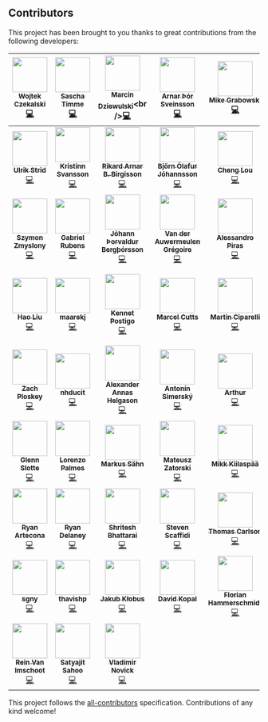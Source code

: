 ## Contributors

This project has been brought to you thanks to great contributions from the following developers:

<!-- ALL-CONTRIBUTORS-LIST:START - Do not remove or modify this section -->
<!-- prettier-ignore -->
| [<img src="https://avatars0.githubusercontent.com/u/1693190?v=4" width="70px;"/><br /><sub><b>Wojtek Czekalski</b></sub>](http://wokalski.com)<br />[💻](https://github.com/reasonml-community/bs-react-native/commits?author=wokalski "Code") | [<img src="https://avatars0.githubusercontent.com/u/4854317?v=4" width="70px;"/><br /><sub><b>Sascha Timme</b></sub>](http://page.math.tu-berlin.de/~timme/)<br />[💻](https://github.com/reasonml-community/bs-react-native/commits?author=saschatimme "Code") | [<img src="https://avatars1.githubusercontent.com/u/1467712?v=4" width="70px;"/><br /><sub><b>Marcin Dziewulski</b></sub>](https://twitter.com/__marcin_)<br />[💻](https://github.com/reasonml-community/bs-react-native/commits?author=mobily "Code") | [<img src="https://avatars2.githubusercontent.com/u/4514159?v=4" width="70px;"/><br /><sub><b>Arnar Þór Sveinsson</b></sub>](https://github.com/arnarthor)<br />[💻](https://github.com/reasonml-community/bs-react-native/commits?author=arnarthor "Code") | [<img src="https://avatars2.githubusercontent.com/u/2464966?v=4" width="70px;"/><br /><sub><b>Mike Grabowski</b></sub>](https://github.com/grabbou)<br />[💻](https://github.com/reasonml-community/bs-react-native/commits?author=grabbou "Code") | [<img src="https://avatars1.githubusercontent.com/u/5686659?v=4" width="70px;"/><br /><sub><b>Gunnar Gylfason</b></sub>](https://github.com/gunnigylfa)<br />[💻](https://github.com/reasonml-community/bs-react-native/commits?author=gunnigylfa "Code") | [<img src="https://avatars3.githubusercontent.com/u/18584155?v=4" width="70px;"/><br /><sub><b>Dawid</b></sub>](http://dawidurbaniak.pl)<br />[💻](https://github.com/reasonml-community/bs-react-native/commits?author=Trancever "Code") |
| :---: | :---: | :---: | :---: | :---: | :---: | :---: |
| [<img src="https://avatars3.githubusercontent.com/u/1607770?v=4" width="70px;"/><br /><sub><b>Ulrik Strid</b></sub>](https://github.com/ulrikstrid)<br />[💻](https://github.com/reasonml-community/bs-react-native/commits?author=ulrikstrid "Code") | [<img src="https://avatars0.githubusercontent.com/u/1177751?v=4" width="70px;"/><br /><sub><b>Kristinn Svansson</b></sub>](https://github.com/kristinns)<br />[💻](https://github.com/reasonml-community/bs-react-native/commits?author=kristinns "Code") | [<img src="https://avatars0.githubusercontent.com/u/7479759?v=4" width="70px;"/><br /><sub><b>Rikard Arnar B. Birgisson</b></sub>](https://github.com/Rikkiabb)<br />[💻](https://github.com/reasonml-community/bs-react-native/commits?author=Rikkiabb "Code") | [<img src="https://avatars3.githubusercontent.com/u/2598477?v=4" width="70px;"/><br /><sub><b>Björn Ólafur Jóhannsson</b></sub>](https://github.com/bjornj12)<br />[💻](https://github.com/reasonml-community/bs-react-native/commits?author=bjornj12 "Code") | [<img src="https://avatars2.githubusercontent.com/u/1909539?v=4" width="70px;"/><br /><sub><b>Cheng Lou</b></sub>](http://twitter.com/_chenglou)<br />[💻](https://github.com/reasonml-community/bs-react-native/commits?author=chenglou "Code") | [<img src="https://avatars1.githubusercontent.com/u/4429247?v=4" width="70px;"/><br /><sub><b>Jamie Parkinson</b></sub>](https://github.com/jamieparkinson)<br />[💻](https://github.com/reasonml-community/bs-react-native/commits?author=jamieparkinson "Code") | [<img src="https://avatars2.githubusercontent.com/u/157534?v=4" width="70px;"/><br /><sub><b>MoOx</b></sub>](https://moox.io/)<br />[💻](https://github.com/reasonml-community/bs-react-native/commits?author=MoOx "Code") |
| [<img src="https://avatars1.githubusercontent.com/u/17514265?v=4" width="70px;"/><br /><sub><b>Szymon Zmyslony</b></sub>](https://github.com/szymonzmyslony)<br />[💻](https://github.com/reasonml-community/bs-react-native/commits?author=szymonzmyslony "Code") | [<img src="https://avatars0.githubusercontent.com/u/1283200?v=4" width="70px;"/><br /><sub><b>Gabriel Rubens</b></sub>](https://medium.com/@_gabrielrubens)<br />[💻](https://github.com/reasonml-community/bs-react-native/commits?author=grsabreu "Code") | [<img src="https://avatars3.githubusercontent.com/u/38626?v=4" width="70px;"/><br /><sub><b>Jóhann Þorvaldur Bergþórsson</b></sub>](https://www.twitter.com/johannth)<br />[💻](https://github.com/reasonml-community/bs-react-native/commits?author=johannth "Code") | [<img src="https://avatars3.githubusercontent.com/u/12223738?v=4" width="70px;"/><br /><sub><b>Van der Auwermeulen Grégoire</b></sub>](https://github.com/Gregoirevda)<br />[💻](https://github.com/reasonml-community/bs-react-native/commits?author=Gregoirevda "Code") | [<img src="https://avatars0.githubusercontent.com/u/36954?v=4" width="70px;"/><br /><sub><b>Alessandro Piras</b></sub>](https://github.com/laynor)<br />[💻](https://github.com/reasonml-community/bs-react-native/commits?author=laynor "Code") | [<img src="https://avatars0.githubusercontent.com/u/1183585?v=4" width="70px;"/><br /><sub><b>Andreas Møller</b></sub>](http://evilcorp.limited)<br />[💻](https://github.com/reasonml-community/bs-react-native/commits?author=cullophid "Code") | [<img src="https://avatars1.githubusercontent.com/u/17013?v=4" width="70px;"/><br /><sub><b>Gilbert</b></sub>](https://twitter.com/mindeavor)<br />[💻](https://github.com/reasonml-community/bs-react-native/commits?author=gilbert "Code") |
| [<img src="https://avatars1.githubusercontent.com/u/48898?v=4" width="70px;"/><br /><sub><b>Hao Liu</b></sub>](http://leomayleomay.github.io)<br />[💻](https://github.com/reasonml-community/bs-react-native/commits?author=leomayleomay "Code") | [<img src="https://avatars2.githubusercontent.com/u/1654977?v=4" width="70px;"/><br /><sub><b>maarekj</b></sub>](https://github.com/maarekj)<br />[💻](https://github.com/reasonml-community/bs-react-native/commits?author=maarekj "Code") | [<img src="https://avatars0.githubusercontent.com/u/8888991?v=4" width="70px;"/><br /><sub><b>Kennet Postigo</b></sub>](https://github.com/kennetpostigo)<br />[💻](https://github.com/reasonml-community/bs-react-native/commits?author=kennetpostigo "Code") | [<img src="https://avatars0.githubusercontent.com/u/5721314?v=4" width="70px;"/><br /><sub><b>Marcel Cutts</b></sub>](http://asgard.tech)<br />[💻](https://github.com/reasonml-community/bs-react-native/commits?author=MarcelCutts "Code") | [<img src="https://avatars3.githubusercontent.com/u/403621?v=4" width="70px;"/><br /><sub><b>Martín Ciparelli</b></sub>](https://github.com/mciparelli)<br />[💻](https://github.com/reasonml-community/bs-react-native/commits?author=mciparelli "Code") | [<img src="https://avatars0.githubusercontent.com/u/17956325?v=4" width="70px;"/><br /><sub><b>Medson de Oliveira Junior</b></sub>](https://github.com/medson10)<br />[💻](https://github.com/reasonml-community/bs-react-native/commits?author=medson10 "Code") | [<img src="https://avatars3.githubusercontent.com/u/306177?v=4" width="70px;"/><br /><sub><b>Tony Holdstock-Brown</b></sub>](https://github.com/tonyhb)<br />[💻](https://github.com/reasonml-community/bs-react-native/commits?author=tonyhb "Code") |
| [<img src="https://avatars2.githubusercontent.com/u/542191?v=4" width="70px;"/><br /><sub><b>Zach Ploskey</b></sub>](https://ploskey.com)<br />[💻](https://github.com/reasonml-community/bs-react-native/commits?author=zploskey "Code") | [<img src="https://avatars3.githubusercontent.com/u/4246176?v=4" width="70px;"/><br /><sub><b>nhducit</b></sub>](https://github.com/nhducit)<br />[💻](https://github.com/reasonml-community/bs-react-native/commits?author=nhducit "Code") | [<img src="https://avatars3.githubusercontent.com/u/1064453?v=4" width="70px;"/><br /><sub><b>Alexander Annas Helgason</b></sub>](https://twitter.com/alliannas)<br />[💻](https://github.com/reasonml-community/bs-react-native/commits?author=alliannas "Code") | [<img src="https://avatars1.githubusercontent.com/u/1331321?v=4" width="70px;"/><br /><sub><b>Antonín Simerský</b></sub>](https://github.com/rodan-lewarx)<br />[💻](https://github.com/reasonml-community/bs-react-native/commits?author=rodan-lewarx "Code") | [<img src="https://avatars0.githubusercontent.com/u/12168491?v=4" width="70px;"/><br /><sub><b>Arthur</b></sub>](https://github.com/arthur31416)<br />[💻](https://github.com/reasonml-community/bs-react-native/commits?author=arthur31416 "Code") | [<img src="https://avatars2.githubusercontent.com/u/992373?v=4" width="70px;"/><br /><sub><b>Blaine Bublitz</b></sub>](https://twitter.com/BlaineBublitz)<br />[💻](https://github.com/reasonml-community/bs-react-native/commits?author=phated "Code") | [<img src="https://avatars2.githubusercontent.com/u/533048?v=4" width="70px;"/><br /><sub><b>Bohdan Shulha</b></sub>](https://www.linkedin.com/in/bohdan-shulha/)<br />[💻](https://github.com/reasonml-community/bs-react-native/commits?author=bohdan-shulha "Code") |
| [<img src="https://avatars3.githubusercontent.com/u/5207036?v=4" width="70px;"/><br /><sub><b>Glenn Slotte</b></sub>](https://github.com/glennsl)<br />[💻](https://github.com/reasonml-community/bs-react-native/commits?author=glennsl "Code") | [<img src="https://avatars0.githubusercontent.com/u/5133531?v=4" width="70px;"/><br /><sub><b>Lorenzo Palmes</b></sub>](https://lpalmes.com)<br />[💻](https://github.com/reasonml-community/bs-react-native/commits?author=lpalmes "Code") | [<img src="https://avatars0.githubusercontent.com/u/1397415?v=4" width="70px;"/><br /><sub><b>Markus Sähn</b></sub>](https://github.com/papierschiff)<br />[💻](https://github.com/reasonml-community/bs-react-native/commits?author=papierschiff "Code") | [<img src="https://avatars0.githubusercontent.com/u/3802023?v=4" width="70px;"/><br /><sub><b>Mateusz Zatorski</b></sub>](https://twitter.com/matzatorski)<br />[💻](https://github.com/reasonml-community/bs-react-native/commits?author=knowbody "Code") | [<img src="https://avatars0.githubusercontent.com/u/5886412?v=4" width="70px;"/><br /><sub><b>Mikk Kiilaspää</b></sub>](https://github.com/Mikk36)<br />[💻](https://github.com/reasonml-community/bs-react-native/commits?author=Mikk36 "Code") | [<img src="https://avatars0.githubusercontent.com/u/802486?v=4" width="70px;"/><br /><sub><b>Nikita Shilnikov</b></sub>](https://github.com/flash-gordon)<br />[💻](https://github.com/reasonml-community/bs-react-native/commits?author=flash-gordon "Code") | [<img src="https://avatars2.githubusercontent.com/u/8965852?v=4" width="70px;"/><br /><sub><b>Robert Paul</b></sub>](http://robertpaul01.github.io)<br />[💻](https://github.com/reasonml-community/bs-react-native/commits?author=RobertPaul01 "Code") |
| [<img src="https://avatars3.githubusercontent.com/u/889991?v=4" width="70px;"/><br /><sub><b>Ryan Artecona</b></sub>](http://ryanartecona.com)<br />[💻](https://github.com/reasonml-community/bs-react-native/commits?author=ryanartecona "Code") | [<img src="https://avatars1.githubusercontent.com/u/6325382?v=4" width="70px;"/><br /><sub><b>Ryan Delaney</b></sub>](http://rdel.io)<br />[💻](https://github.com/reasonml-community/bs-react-native/commits?author=rrdelaney "Code") | [<img src="https://avatars2.githubusercontent.com/u/801803?v=4" width="70px;"/><br /><sub><b>Shritesh Bhattarai</b></sub>](https://shr.ite.sh)<br />[💻](https://github.com/reasonml-community/bs-react-native/commits?author=shritesh "Code") | [<img src="https://avatars2.githubusercontent.com/u/1554424?v=4" width="70px;"/><br /><sub><b>Steven Scaffidi</b></sub>](http://telaedge.com)<br />[💻](https://github.com/reasonml-community/bs-react-native/commits?author=sscaff1 "Code") | [<img src="https://avatars0.githubusercontent.com/u/8699937?v=4" width="70px;"/><br /><sub><b>Thomas Carlson</b></sub>](http://thecoldnorth.com)<br />[💻](https://github.com/reasonml-community/bs-react-native/commits?author=Thomas0c "Code") | [<img src="https://avatars1.githubusercontent.com/u/721022?v=4" width="70px;"/><br /><sub><b>Yuri Albuquerque</b></sub>](https://github.com/Denommus)<br />[💻](https://github.com/reasonml-community/bs-react-native/commits?author=Denommus "Code") | [<img src="https://avatars0.githubusercontent.com/u/612703?v=4" width="70px;"/><br /><sub><b>Andreas Eldh</b></sub>](http://eldh.co)<br />[💻](https://github.com/reasonml-community/bs-react-native/commits?author=eldh "Code") |
| [<img src="https://avatars2.githubusercontent.com/u/28243224?v=4" width="70px;"/><br /><sub><b>sgny</b></sub>](https://github.com/sgny)<br />[💻](https://github.com/reasonml-community/bs-react-native/commits?author=sgny "Code") | [<img src="https://avatars2.githubusercontent.com/u/10898993?v=4" width="70px;"/><br /><sub><b>thavishp</b></sub>](https://github.com/thavishp)<br />[💻](https://github.com/reasonml-community/bs-react-native/commits?author=thavishp "Code") | [<img src="https://avatars2.githubusercontent.com/u/1694993?v=4" width="70px;"/><br /><sub><b>Jakub Kłobus</b></sub>](https://github.com/souhe)<br />[💻](https://github.com/reasonml-community/bs-react-native/commits?author=souhe "Code") | [<img src="https://avatars2.githubusercontent.com/u/16268658?v=4" width="70px;"/><br /><sub><b>David Kopal</b></sub>](https://codinglawyer.net/)<br />[💻](https://github.com/reasonml-community/bs-react-native/commits?author=codinglawyer "Code") | [<img src="https://avatars3.githubusercontent.com/u/18074327?v=4" width="70px;"/><br /><sub><b>Florian Hammerschmidt</b></sub>](https://github.com/fhammerschmidt)<br />[💻](https://github.com/reasonml-community/bs-react-native/commits?author=fhammerschmidt "Code") | [<img src="https://avatars2.githubusercontent.com/u/591384?v=4" width="70px;"/><br /><sub><b>Christoph Knittel</b></sub>](http://knittel.cc)<br />[💻](https://github.com/reasonml-community/bs-react-native/commits?author=cknitt "Code") | [<img src="https://avatars3.githubusercontent.com/u/10349378?v=4" width="70px;"/><br /><sub><b>Luke Czyszczonik</b></sub>](https://github.com/czystyl)<br />[💻](https://github.com/reasonml-community/bs-react-native/commits?author=czystyl "Code") |
| [<img src="https://avatars1.githubusercontent.com/u/35171567?v=4" width="70px;"/><br /><sub><b>Rein Van Imschoot</b></sub>](http://reinvanimschoot.com)<br />[💻](https://github.com/reasonml-community/bs-react-native/commits?author=reinvanimschoot "Code") | [<img src="https://avatars2.githubusercontent.com/u/1174278?v=4" width="70px;"/><br /><sub><b>Satyajit Sahoo</b></sub>](https://twitter.com/@satya164)<br />[💻](https://github.com/reasonml-community/bs-react-native/commits?author=satya164 "Code") | [<img src="https://avatars2.githubusercontent.com/u/3762909?v=4" width="70px;"/><br /><sub><b>Vladimir Novick</b></sub>](http://vnovick.com)<br />[💻](https://github.com/reasonml-community/bs-react-native/commits?author=vnovick "Code") |
<!-- ALL-CONTRIBUTORS-LIST:END -->

This project follows the [all-contributors](https://github.com/kentcdodds/all-contributors) specification. Contributions of any kind welcome!
